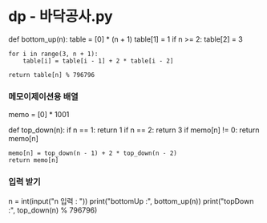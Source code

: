 # dp - 바닥공사.py

def bottom_up(n):
    table = [0] * (n + 1)
    table[1] = 1
    if n >= 2:
        table[2] = 3

    for i in range(3, n + 1):
        table[i] = table[i - 1] + 2 * table[i - 2]

    return table[n] % 796796


### 메모이제이션용 배열
memo = [0] * 1001

def top_down(n):
    if n == 1:
        return 1
    if n == 2:
        return 3
    if memo[n] != 0:
        return memo[n]

    memo[n] = top_down(n - 1) + 2 * top_down(n - 2)
    return memo[n]


### 입력 받기
n = int(input("n 입력 : "))
print("bottomUp :", bottom_up(n))
print("topDown :", top_down(n) % 796796)
